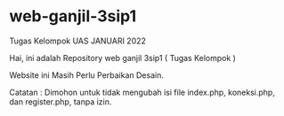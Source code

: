 # web-ganjil-3sip1
Tugas Kelompok
UAS JANUARI 2022

Hai, ini adalah Repository web ganjil 3sip1 ( Tugas Kelompok )

Website ini Masih Perlu Perbaikan Desain.

Catatan : Dimohon untuk tidak mengubah isi file index.php, koneksi.php, dan register.php, tanpa izin. 
